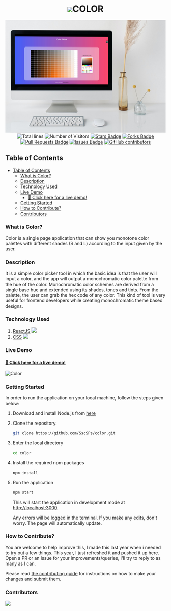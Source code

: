 <h1 align="center"><img src="https://github.com/SscSPs/color/raw/master/public/favicon.ico">COLOR</h1>

<div align="center">
    <img alt="Desktop" title="#Desktop" src="./images/mockup.jpg" width="680px" />
</div>

<div align="center">
  <img src="https://sloc.xyz/github/SscSPs/color" alt="Total lines">
  <img src="https://visitor-badge.laobi.icu/badge?page_id=aritra-tech/SscSPs.color" alt="Number of Visitors">
  <a href="https://github.com/SscSPs/color/stargazers"><img src="https://img.shields.io/github/stars/SscSPs/color" alt="Stars Badge" /></a>
  <a href="https://github.com/SscSPs/color/network/members"><img src="https://img.shields.io/github/forks/SscSPs/color" alt="Forks Badge" /></a>
  <a href="https://github.com/SscSPs/color/pulls"><img src="https://img.shields.io/github/issues-pr/SscSPs/color" alt="Pull Requests Badge" /></a>
  <a href="https://github.com/SscSPs/color/issues"><img src="https://img.shields.io/github/issues/SscSPs/color" alt="Issues Badge" /></a>
  <a href="https://github.com/SscSPs/color/graphs/contributors"><img alt="GitHub contributors" src="https://img.shields.io/github/contributors/SscSPs/color?color=2b9348"></a>
</div>


## Table of Contents
- [Table of Contents](#table-of-contents)
  - [What is Color?](#what-is-color)
  - [Description](#description)
  - [Technology Used](#technology-used)
  - [Live Demo](#live-demo)
    - [🎨 Click here for a live demo!](#-click-here-for-a-live-demo)
  - [Getting Started](#getting-started)
  - [How to Contribute?](#how-to-contribute)
  - [Contributors](#contributors)

### What is Color?
Color is a single page application that can show you monotone color palettes with different shades (S and L) according to the input given by the user.

### Description
It is a simple color picker tool in which the basic idea is that the user will input a color, and the app will output a monochromatic color palette from the hue of the color. Monochromatic color schemes are derived from a single base hue and extended using its shades, tones and tints. From the palette, the user can grab the hex code of any color. This kind of tool is very useful for frontend developers while creating monochromatic theme based designs.

### Technology Used
  
1) [ReactJS](https://reactjs.org)
![](https://img.shields.io/badge/Code-ReactJS-informational?style=flat&logo=react&logoColor=62DAFB&color=62DAFB)
2) [CSS](https://developer.mozilla.org/pt-BR/docs/Web/CSS)
![](https://img.shields.io/badge/Code-CSS3-informational?style=flat&logo=css3&logoColor=214CE5&color=214CE5)

### Live Demo
#### [🎨 Click here for a live demo!](https://sscsps.github.io/color)

![Color](https://user-images.githubusercontent.com/96677760/194740917-6bd01c21-6dd8-4f7f-9372-2dd796a9630c.png)

### Getting Started
In order to run the application on your local machine, follow the steps given below:

1. Download and install Node.js from [here](https://nodejs.org/en) 
2. Clone the repository.

   ```sh
   git clone https://github.com/SscSPs/color.git
   ```
3. Enter the local directory

   ```sh
   cd color
   ```
3. Install the required npm packages

   ```sh
   npm install
   ```
4. Run the application 
    ```sh
    npm start
   ```
   This will start the application in development mode at [http://localhost:3000](http://localhost:3000).
   
   Any errors will be logged in the terminal. If you make any edits, don't worry. The page will automatically update.


### How to Contribute?
You are welcome to help improve this, I made this last year when i needed to try out a few things.
This year, I just refreshed it and pushed it up here.
Open a PR or an Issue for your improvements/queries, I'll try to reply to as many as I can.

Please read [the contributing guide](CONTRIBUTING.md) for instructions on how to make your changes and submit them.

### Contributors
<a href = "https://github.com/SscSPs/color/graphs/contributors">
  <img src = "https://contrib.rocks/image?repo=SscSPs/color"/>
</a>
